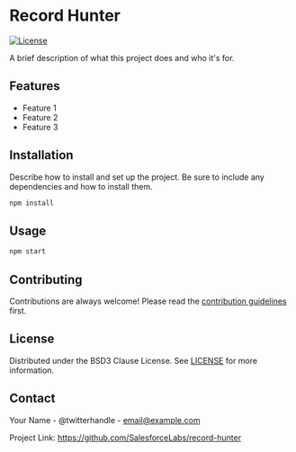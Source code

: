# Record Hunter
[![License](https://img.shields.io/badge/License-BSD_3--Clause-blue.svg)](https://opensource.org/licenses/BSD-3-Clause)

A brief description of what this project does and who it's for.

## Features

- Feature 1
- Feature 2
- Feature 3

## Installation

Describe how to install and set up the project. Be sure to include any dependencies and how to install them.

```sh
npm install
```

## Usage
```sh
npm start
```

## Contributing
Contributions are always welcome! Please read the [contribution guidelines](https://github.com/SalesforceLabs/record-hunter/blob/main/CONTRIBUTING.md) first.

## License
Distributed under the BSD3 Clause License. See [LICENSE](https://github.com/SalesforceLabs/record-hunter/blob/main/LICENSE) for more information.

## Contact
Your Name - @twitterhandle - email@example.com

Project Link: https://github.com/SalesforceLabs/record-hunter
